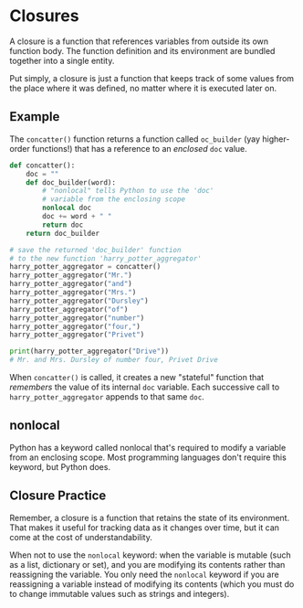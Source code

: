# Closures

A closure is a function that references variables from outside its own function body. The function definition and its environment are bundled together into a single entity.

Put simply, a closure is just a function that keeps track of some values from the place where it was defined, no matter where it is executed later on.

## Example

The `concatter()` function returns a function called `oc_builder` (yay higher-order functions!) that has a reference to an *enclosed* `doc` value.

```py
def concatter():
	doc = ""
	def doc_builder(word):
		# "nonlocal" tells Python to use the 'doc'
		# variable from the enclosing scope
		nonlocal doc
		doc += word + " "
		return doc
	return doc_builder

# save the returned 'doc_builder' function
# to the new function 'harry_potter_aggregator'
harry_potter_aggregator = concatter()
harry_potter_aggregator("Mr.")
harry_potter_aggregator("and")
harry_potter_aggregator("Mrs.")
harry_potter_aggregator("Dursley")
harry_potter_aggregator("of")
harry_potter_aggregator("number")
harry_potter_aggregator("four,")
harry_potter_aggregator("Privet")

print(harry_potter_aggregator("Drive"))
# Mr. and Mrs. Dursley of number four, Privet Drive
```

When `concatter()` is called, it creates a new "stateful" function that *remembers* the value of its internal `doc` variable. Each successive call to `harry_potter_aggregator` appends to that same `doc`.

## nonlocal

Python has a keyword called nonlocal that's required to modify a variable from an enclosing scope. Most programming languages don't require this keyword, but Python does.

## Closure Practice

Remember, a closure is a function that retains the state of its environment. That makes it useful for tracking data as it changes over time, but it can come at the cost of understandability.

When not to use the `nonlocal` keyword: when the variable is mutable (such as a list, dictionary or set), and you are modifying its contents rather than reassigning the variable. You only need the `nonlocal` keyword if you are reassigning a variable instead of modifying its contents (which you must do to change immutable values such as strings and integers).